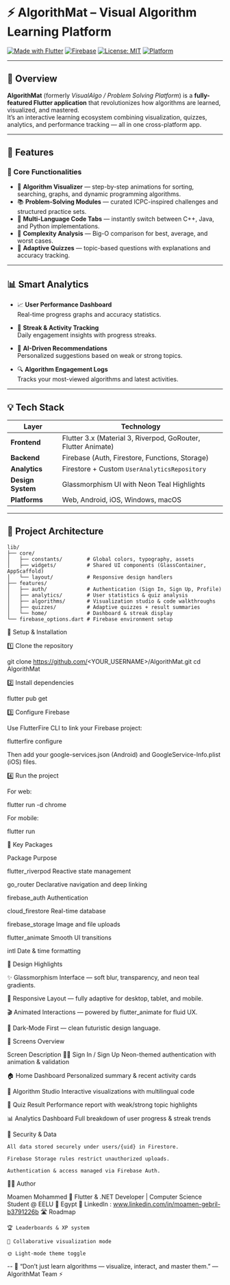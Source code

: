 # ⚡ AlgorithMat – Visual Algorithm Learning Platform

[![Made with Flutter](https://img.shields.io/badge/Made%20with-Flutter-02569B?logo=flutter)](https://flutter.dev)
[![Firebase](https://img.shields.io/badge/Powered%20by-Firebase-FFCA28?logo=firebase)](https://firebase.google.com)
[![License: MIT](https://img.shields.io/badge/License-MIT-green.svg)](https://opensource.org/licenses/MIT)
[![Platform](https://img.shields.io/badge/Platform-Web%20%7C%20Android%20%7C%20iOS-blue)](#)

---

## 🧠 Overview

**AlgorithMat** (formerly *VisualAlgo / Problem Solving Platform*) is a **fully-featured Flutter application** that revolutionizes how algorithms are learned, visualized, and mastered.  
It’s an interactive learning ecosystem combining visualization, quizzes, analytics, and performance tracking — all in one cross-platform app.

---

## 🚀 Features

### 🧩 Core Functionalities
- 🎥 **Algorithm Visualizer** — step-by-step animations for sorting, searching, graphs, and dynamic programming algorithms.  
- 📚 **Problem-Solving Modules** — curated ICPC-inspired challenges and structured practice sets.  
- 💬 **Multi-Language Code Tabs** — instantly switch between C++, Java, and Python implementations.  
- 🧮 **Complexity Analysis** — Big-O comparison for best, average, and worst cases.  
- 🧠 **Adaptive Quizzes** — topic-based questions with explanations and accuracy tracking.

---

## 📊 Smart Analytics

- 📈 **User Performance Dashboard**  
  Real-time progress graphs and accuracy statistics.

- 🧾 **Streak & Activity Tracking**  
  Daily engagement insights with progress streaks.

- 🧠 **AI-Driven Recommendations**  
  Personalized suggestions based on weak or strong topics.

- 🔍 **Algorithm Engagement Logs**  
  Tracks your most-viewed algorithms and latest activities.

---

## 💡 Tech Stack

| Layer | Technology |
|-------|-------------|
| **Frontend** | Flutter 3.x (Material 3, Riverpod, GoRouter, Flutter Animate) |
| **Backend** | Firebase (Auth, Firestore, Functions, Storage) |
| **Analytics** | Firestore + Custom `UserAnalyticsRepository` |
| **Design System** | Glassmorphism UI with Neon Teal Highlights |
| **Platforms** | Web, Android, iOS, Windows, macOS |

---

## 🧱 Project Architecture

```plaintext
lib/
├── core/
│   ├── constants/        # Global colors, typography, assets
│   ├── widgets/          # Shared UI components (GlassContainer, AppScaffold)
│   └── layout/           # Responsive design handlers
├── features/
│   ├── auth/             # Authentication (Sign In, Sign Up, Profile)
│   ├── analytics/        # User statistics & quiz analysis
│   ├── algorithms/       # Visualization studio & code walkthroughs
│   ├── quizzes/          # Adaptive quizzes + result summaries
│   └── home/             # Dashboard & streak display
└── firebase_options.dart # Firebase environment setup
```
🧰 Setup & Installation

1️⃣ Clone the repository

git clone https://github.com/<YOUR_USERNAME>/AlgorithMat.git
cd AlgorithMat

2️⃣ Install dependencies

flutter pub get

3️⃣ Configure Firebase

Use FlutterFire CLI to link your Firebase project:

flutterfire configure

Then add your google-services.json (Android) and GoogleService-Info.plist (iOS) files.

4️⃣ Run the project

For web:

flutter run -d chrome

For mobile:

flutter run

🧩 Key Packages

Package	Purpose

flutter_riverpod	Reactive state management

go_router	Declarative navigation and deep linking

firebase_auth	Authentication

cloud_firestore	Real-time database

firebase_storage	Image and file uploads

flutter_animate	Smooth UI transitions

intl	Date & time formatting

🎨 Design Highlights

✨ Glassmorphism Interface — soft blur, transparency, and neon teal gradients.

📱 Responsive Layout — fully adaptive for desktop, tablet, and mobile.

🎬 Animated Interactions — powered by flutter_animate for fluid UX.

🌙 Dark-Mode First — clean futuristic design language.

🧭 Screens Overview

Screen	Description
🧑‍💻 Sign In / Sign Up	Neon-themed authentication with animation & validation

🏠 Home Dashboard	Personalized summary & recent activity cards

🔢 Algorithm Studio	Interactive visualizations with multilingual code

🧠 Quiz Result	Performance report with weak/strong topic highlights

📊 Analytics Dashboard	Full breakdown of user progress & streak trends

🔐 Security & Data

    All data stored securely under users/{uid} in Firestore.

    Firebase Storage rules restrict unauthorized uploads.

    Authentication & access managed via Firebase Auth.

👨‍💻 Author

Moamen Mohammed
💼 Flutter & .NET Developer | Computer Science Student @ EELU
📍 Egypt
🔗 LinkedIn : www.linkedin.com/in/moamen-gebril-b3791226b
🛣️ Roadmap

    🏆 Leaderboards & XP system

    🤝 Collaborative visualization mode

    🌞 Light-mode theme toggle
--
    💬 “Don’t just learn algorithms — visualize, interact, and master them.”
    — AlgorithMat Team ⚡
